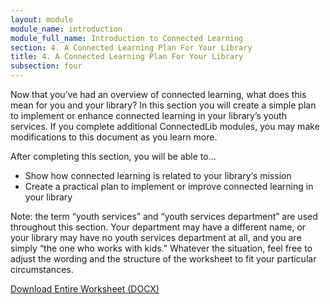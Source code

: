 ```yaml
---
layout: module
module_name: introduction
module_full_name: Introduction to Connected Learning
section: 4. A Connected Learning Plan For Your Library
title: 4. A Connected Learning Plan For Your Library
subsection: four
---
```


Now that you’ve had an overview of connected learning, what does this mean for you and your library? In this section you will create a simple plan to implement or enhance connected learning in your library’s youth services. If you complete additional ConnectedLib modules, you may make modifications to this document as you learn more. 

<div class="objectives">
<p class="box-title">After completing this section, you will be able to...</p>
<ul>
<li>Show how connected learning is related to your library‘s mission</li>
<li>Create a practical plan to implement or improve connected learning in your library</li>
</ul></div>

Note: the term “youth services” and “youth services department” are used throughout this section. Your department may have a different name, or your library may have no youth services department at all, and you are simply “the one who works with kids.” Whatever the situation, feel free to adjust the wording and the structure of the worksheet to fit your particular circumstances.

[Download Entire Worksheet (DOCX)](docs/Intro_CLPlan.docx)
